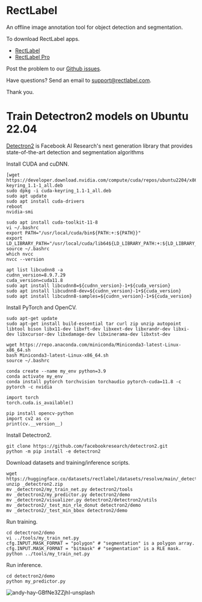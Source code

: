 # RectLabel
An offline image annotation tool for object detection and segmentation.

To download RectLabel apps.
- [RectLabel](https://apps.apple.com/app/id1210181730)
- [RectLabel Pro](https://apps.apple.com/app/id1490990105)

Post the problem to our [Github issues](https://github.com/ryouchinsa/Rectlabel-support/issues).

Have questions? Send an email to support@rectlabel.com.

Thank you.

# Train Detectron2 models on Ubuntu 22.04
[Detectron2](https://github.com/facebookresearch/detectron2) is Facebook AI Research's next generation library that provides state-of-the-art detection and segmentation algorithms

Install CUDA and cuDNN.
```
[wget https://developer.download.nvidia.com/compute/cuda/repos/ubuntu2204/x86_64/cuda-keyring_1.1-1_all.deb
sudo dpkg -i cuda-keyring_1.1-1_all.deb
sudo apt update
sudo apt install cuda-drivers
reboot
nvidia-smi

sudo apt install cuda-toolkit-11-8
vi ~/.bashrc
export PATH="/usr/local/cuda/bin${PATH:+:${PATH}}"
export LD_LIBRARY_PATH="/usr/local/cuda/lib64${LD_LIBRARY_PATH:+:${LD_LIBRARY_PATH}}"
source ~/.bashrc
which nvcc
nvcc --version

apt list libcudnn8 -a
cudnn_version=8.9.7.29
cuda_version=cuda11.8
sudo apt install libcudnn8=${cudnn_version}-1+${cuda_version}
sudo apt install libcudnn8-dev=${cudnn_version}-1+${cuda_version}
sudo apt install libcudnn8-samples=${cudnn_version}-1+${cuda_version}
```

Install PyTorch and OpenCV.
```
sudo apt-get update
sudo apt-get install build-essential tar curl zip unzip autopoint libtool bison libx11-dev libxft-dev libxext-dev libxrandr-dev libxi-dev libxcursor-dev libxdamage-dev libxinerama-dev libxtst-dev

wget https://repo.anaconda.com/miniconda/Miniconda3-latest-Linux-x86_64.sh
bash Miniconda3-latest-Linux-x86_64.sh
source ~/.bashrc

conda create --name my_env python=3.9
conda activate my_env
conda install pytorch torchvision torchaudio pytorch-cuda=11.8 -c pytorch -c nvidia

import torch
torch.cuda.is_available()

pip install opencv-python
import cv2 as cv
print(cv.__version__)
```

Install Detectron2.
```
git clone https://github.com/facebookresearch/detectron2.git
python -m pip install -e detectron2
```

Download datasets and training/inference scripts.
```
wget https://huggingface.co/datasets/rectlabel/datasets/resolve/main/_detectron2.zip
unzip _detectron2.zip
mv _detectron2/my_train_net.py detectron2/tools
mv _detectron2/my_predictor.py detectron2/demo
mv _detectron2/visualizer.py detectron2/detectron2/utils
mv _detectron2/_test_min_rle_donut detectron2/demo
mv _detectron2/_test_min_bbox detectron2/demo
```

Run training.
```
cd detectron2/demo
vi ../tools/my_train_net.py
cfg.INPUT.MASK_FORMAT = "polygon" # "segmentation" is a polygon array.
cfg.INPUT.MASK_FORMAT = "bitmask" # "segmentation" is a RLE mask.
python ../tools/my_train_net.py
```

Run inference.
```
cd detectron2/demo
python my_predictor.py
```

![andy-hay-GBfNe3ZZjhI-unsplash](https://github.com/ryouchinsa/ryouchinsa.github.io/assets/1954306/7ec01e8b-2c89-4584-9b84-0990dd88d915)




















